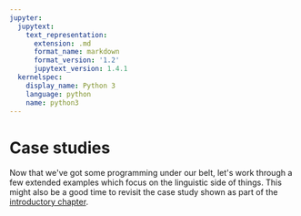 ```yaml
---
jupyter:
  jupytext:
    text_representation:
      extension: .md
      format_name: markdown
      format_version: '1.2'
      jupytext_version: 1.4.1
  kernelspec:
    display_name: Python 3
    language: python
    name: python3
---
```


# Case studies

Now that we've got some programming under our belt, let's work through a
few extended examples which focus on the linguistic side of things. This
might also be a good time to revisit the case study shown as part of the
[introductory chapter](intro).
